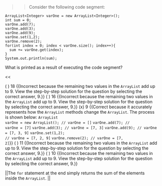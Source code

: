 >>Consider the following code segment:
<pre><code class="java language-java">ArrayList&lt;Integer&gt; varOne = new ArrayList&lt;Integer&gt;();
int sum = 0;
varOne.add(7);
varOne.add(3);
varOne.add(9);
varOne.set(1,2);
varOne.remove(2);
for(int index = 0; index &lt; varOne.size(); index++){
  sum += varOne.get(index);
}
System.out.println(sum);
</code></pre>
<p>What is printed as a result of executing the code segment? </p><<

( ) 18 {{Incorrect because the remaining two values in the <code>ArrayList</code> add up to 9. View the step-by-step solution for the question by selecting the correct answer, 9.}}
( ) 16 {{Incorrect because the remaining two values in the <code>ArrayList</code> add up to 9. View the step-by-step solution for the question by selecting the correct answer, 9.}}
(x) 9 {{Correct because it accurately represents how the <code>ArrayList</code> methods change the <code>ArrayList</code>.
The process is shown below:
<code>ArrayList varOne = new ArrayList(); // varOne = []</code>
<code>varOne.add(7); // varOne = [7]</code>
<code>varOne.add(3); // varOne = [7, 3]</code>
<code>varOne.add(9); // varOne = [7, 3, 9]</code>
<code>varOne.set(1,2); // varOne = [7, 2, 9]</code>
<code>varOne.remove(2); // varOne = [7, 2]</code>}}
( ) 11 {{Incorrect because the remaining two values in the <code>ArrayList</code> add up to 9. View the step-by-step solution for the question by selecting the correct answer, 9.}}
( ) 10 {{Incorrect because the remaining two values in the <code>ArrayList</code> add up to 9. View the step-by-step solution for the question by selecting the correct answer, 9.}}

||The <code>for</code> statement at the end simply returns the sum of the elements inside the <code>ArrayList</code>. ||
